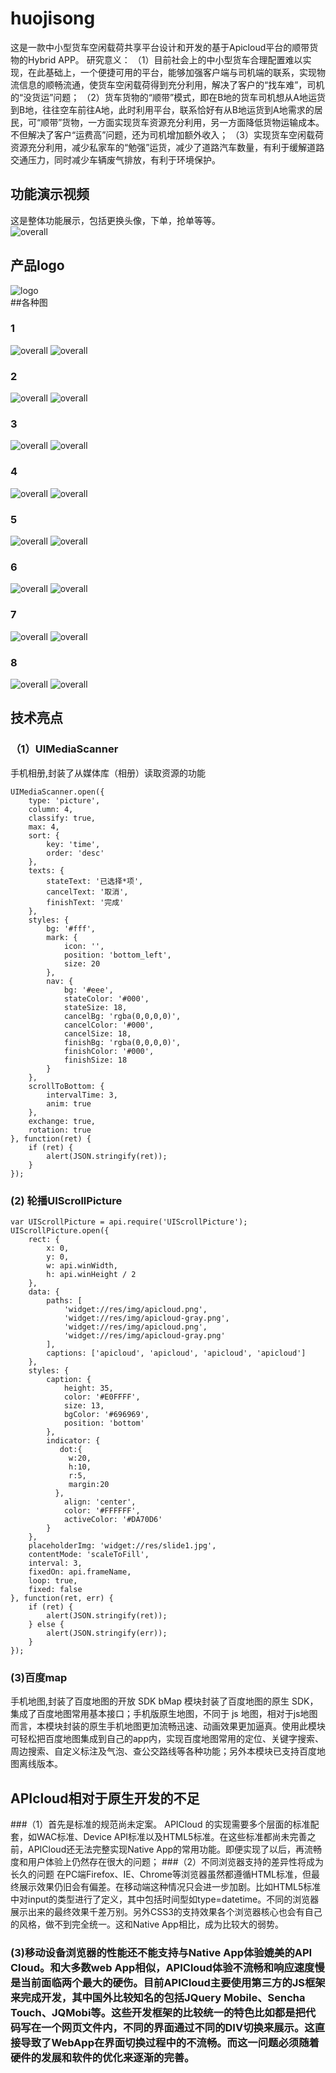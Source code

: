 # huojisong

这是一款中小型货车空闲载荷共享平台设计和开发的基于Apicloud平台的顺带货物的Hybrid APP。
研究意义：
（1）目前社会上的中小型货车合理配置难以实现，在此基础上，一个便捷可用的平台，能够加强客户端与司机端的联系，实现物流信息的顺畅流通，使货车空闲载荷得到充分利用，解决了客户的“找车难”，司机的“没货运”问题；
（2）货车货物的“顺带”模式，即在B地的货车司机想从A地运货到B地，往往空车前往A地，此时利用平台，联系恰好有从B地运货到A地需求的居民，可“顺带”货物，一方面实现货车资源充分利用，另一方面降低货物运输成本。不但解决了客户“运费高”问题，还为司机增加额外收入；
（3）实现货车空闲载荷资源充分利用，减少私家车的“勉强”运货，减少了道路汽车数量，有利于缓解道路交通压力，同时减少车辆废气排放，有利于环境保护。

## 功能演示视频

这是整体功能展示，包括更换头像，下单，抢单等等。<br>
![overall](https://github.com/Ather1995/huojisong/blob/master/display/hjs_overall.gif?raw=true)

## 产品logo
![logo](https://github.com/Ather1995/huojisong/blob/master/display/logo.png?raw=true) <br>
##各种图 
### 1
![overall](https://github.com/Ather1995/huojisong/blob/master/display/lb1.png?raw=true)
![overall](https://github.com/Ather1995/huojisong/blob/master/display/lb2.png?raw=true) <br>
### 2
![overall](https://github.com/Ather1995/huojisong/blob/master/display/acty.png?raw=true)
![overall](https://github.com/Ather1995/huojisong/blob/master/display/aty.png?raw=true) <br>
### 3
![overall](https://github.com/Ather1995/huojisong/blob/master/display/cardetail.png?raw=true)
![overall](https://github.com/Ather1995/huojisong/blob/master/display/coin.png?raw=true) <br>
### 4
![overall](https://github.com/Ather1995/huojisong/blob/master/display/exService.png?raw=true)
![overall](https://github.com/Ather1995/huojisong/blob/master/display/findcar.png?raw=true) <br>
### 5
![overall](https://github.com/Ather1995/huojisong/blob/master/display/map.png?raw=true)
![overall](https://github.com/Ather1995/huojisong/blob/master/display/money.png?raw=true) <br>
### 6
![overall](https://github.com/Ather1995/huojisong/blob/master/display/my.png?raw=true)
![overall](https://github.com/Ather1995/huojisong/blob/master/display/order.png?raw=true) <br>
### 7
![overall](https://github.com/Ather1995/huojisong/blob/master/display/order_manage.png?raw=true)
![overall](https://github.com/Ather1995/huojisong/blob/master/display/ordercar.png?raw=true) <br>
### 8
![overall](https://github.com/Ather1995/huojisong/blob/master/display/route.png?raw=true)
![overall](https://github.com/Ather1995/huojisong/blob/master/display/youhui.png?raw=true) <br>

## 技术亮点
### （1）UIMediaScanner
手机相册,封装了从媒体库（相册）读取资源的功能
```var UIMediaScanner = api.require('UIMediaScanner');
UIMediaScanner.open({
    type: 'picture',
    column: 4,
    classify: true,
    max: 4,
    sort: {
        key: 'time',
        order: 'desc'
    },
    texts: {
        stateText: '已选择*项',
        cancelText: '取消',
        finishText: '完成'
    },
    styles: {
        bg: '#fff',
        mark: {
            icon: '',
            position: 'bottom_left',
            size: 20
        },
        nav: {
            bg: '#eee',
            stateColor: '#000',
            stateSize: 18,
            cancelBg: 'rgba(0,0,0,0)',
            cancelColor: '#000',
            cancelSize: 18,
            finishBg: 'rgba(0,0,0,0)',
            finishColor: '#000',
            finishSize: 18
        }
    },
    scrollToBottom: {
        intervalTime: 3,
        anim: true
    },
    exchange: true,
    rotation: true
}, function(ret) {
    if (ret) {
        alert(JSON.stringify(ret));
    }
});
```
### (2) 轮播UIScrollPicture
```
var UIScrollPicture = api.require('UIScrollPicture');
UIScrollPicture.open({
    rect: {
        x: 0,
        y: 0,
        w: api.winWidth,
        h: api.winHeight / 2
    },
    data: {
        paths: [
            'widget://res/img/apicloud.png',
            'widget://res/img/apicloud-gray.png',
            'widget://res/img/apicloud.png',
            'widget://res/img/apicloud-gray.png'
        ],
        captions: ['apicloud', 'apicloud', 'apicloud', 'apicloud']
    },
    styles: {
        caption: {
            height: 35,
            color: '#E0FFFF',
            size: 13,
            bgColor: '#696969',
            position: 'bottom'
        },
        indicator: {
           dot:{
             w:20,
             h:10,
             r:5,
             margin:20
          },
            align: 'center',
            color: '#FFFFFF',
            activeColor: '#DA70D6'
        }
    },
    placeholderImg: 'widget://res/slide1.jpg',
    contentMode: 'scaleToFill',
    interval: 3,
    fixedOn: api.frameName,
    loop: true,
    fixed: false
}, function(ret, err) {
    if (ret) {
        alert(JSON.stringify(ret));
    } else {
        alert(JSON.stringify(err));
    }
});
```

### (3)百度map
手机地图,封装了百度地图的开放 SDK
bMap 模块封装了百度地图的原生 SDK，集成了百度地图常用基本接口；手机版原生地图，不同于 js 地图，相对于js地图而言，本模块封装的原生手机地图更加流畅迅速、动画效果更加逼真。使用此模块可轻松把百度地图集成到自己的app内，实现百度地图常用的定位、关键字搜索、周边搜索、自定义标注及气泡、查公交路线等各种功能；另外本模块已支持百度地图离线版本。

## APIcloud相对于原生开发的不足
###（1）首先是标准的规范尚未定案。
APICloud 的实现需要多个层面的标准配套，如WAC标准、Device API标准以及HTML5标准。在这些标准都尚未完善之前，APICloud还无法完整实现Native App的常用功能。即便实现了以后，再流畅度和用户体验上仍然存在很大的问题；
###（2）不同浏览器支持的差异性将成为长久的问题
在PC端Firefox、IE、Chrome等浏览器虽然都遵循HTML标准，但最终展示效果仍旧会有偏差。在移动端这种情况只会进一步加剧。比如HTML5标准中对input的类型进行了定义，其中包括时间型如type=datetime。不同的浏览器展示出来的最终效果千差万别。另外CSS3的支持效果各个浏览器核心也会有自己的风格，做不到完全统一。这和Native App相比，成为比较大的弱势。
### (3)移动设备浏览器的性能还不能支持与Native App体验媲美的API Cloud。和大多数web App相似，APICloud体验不流畅和响应速度慢是当前面临两个最大的硬伤。目前APICloud主要使用第三方的JS框架来完成开发，其中国外比较知名的包括JQuery Mobile、Sencha Touch、JQMobi等。这些开发框架的比较统一的特色比如都是把代码写在一个网页文件内，不同的界面通过不同的DIV切换来展示。这直接导致了WebApp在界面切换过程中的不流畅。而这一问题必须随着硬件的发展和软件的优化来逐渐的完善。



